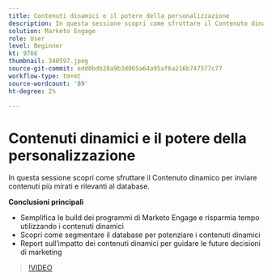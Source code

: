 ```yaml
---
title: Contenuti dinamici e il potere della personalizzazione
description: In questa sessione scopri come sfruttare il Contenuto dinamico per inviare contenuti più mirati e rilevanti al database.
solution: Marketo Engage
role: User
level: Beginner
kt: 9766
thumbnail: 340597.jpeg
source-git-commit: edd0bdb28a9b3d065a64a95af6a216b747577c77
workflow-type: tm+mt
source-wordcount: '89'
ht-degree: 2%

---
```


# Contenuti dinamici e il potere della personalizzazione

In questa sessione scopri come sfruttare il Contenuto dinamico per inviare contenuti più mirati e rilevanti al database.

**Conclusioni principali**

* Semplifica le build dei programmi di Marketo Engage e risparmia tempo utilizzando i contenuti dinamici
* Scopri come segmentare il database per potenziare i contenuti dinamici
* Report sull’impatto dei contenuti dinamici per guidare le future decisioni di marketing

>[!VIDEO](https://video.tv.adobe.com/v/340597/?quality=12&learn=on)

